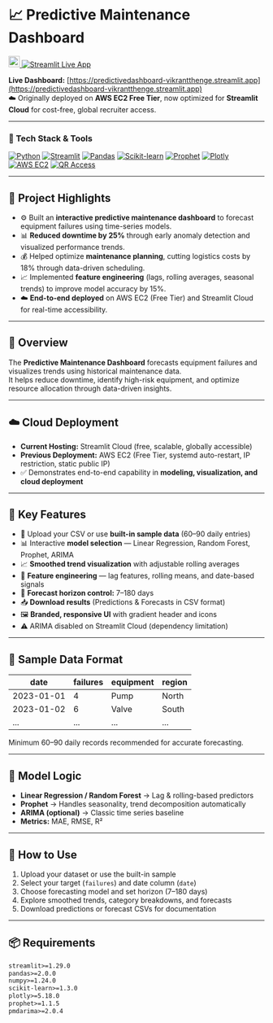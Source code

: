 # 📈 Predictive Maintenance Dashboard  

<p align="left">
  <a href="https://predictivedashboard-vikrantthenge.streamlit.app/">
    <img src="https://streamlit.io/images/brand/streamlit-mark-color.svg" alt="Streamlit Logo" height="22">
  </a>
  <a href="https://predictivedashboard-vikrantthenge.streamlit.app/">
    <img src="https://img.shields.io/badge/Live%20App-Streamlit_Cloud-brightgreen?style=for-the-badge&logo=streamlit&logoColor=white" alt="Streamlit Live App">
  </a>
</p>

**Live Dashboard:** [https://predictivedashboard-vikrantthenge.streamlit.app](https://predictivedashboard-vikrantthenge.streamlit.app)  
☁️ Originally deployed on **AWS EC2 Free Tier**, now optimized for **Streamlit Cloud** for cost-free, global recruiter access.

---

### 🧰 Tech Stack & Tools  

[![Python](https://img.shields.io/badge/Python-3776AB?style=for-the-badge&logo=python&logoColor=white)](#)
[![Streamlit](https://img.shields.io/badge/Streamlit-FF4B4B?style=for-the-badge&logo=streamlit&logoColor=white)](#)
[![Pandas](https://img.shields.io/badge/Pandas-150458?style=for-the-badge&logo=pandas&logoColor=white)](#)
[![Scikit-learn](https://img.shields.io/badge/Scikit--learn-F7931E?style=for-the-badge&logo=scikit-learn&logoColor=white)](#)
[![Prophet](https://img.shields.io/badge/Prophet-003B73?style=for-the-badge&logo=python&logoColor=white)](#)
[![Plotly](https://img.shields.io/badge/Plotly-3F4F75?style=for-the-badge&logo=plotly&logoColor=white)](#)
[![AWS EC2](https://img.shields.io/badge/AWS_EC2-FF9900?style=for-the-badge&logo=amazon-aws&logoColor=white)](#)
[![QR Access](https://img.shields.io/badge/Mobile_Access-QR_Code-34A853?style=for-the-badge&logo=qr-code&logoColor=white)](#)

---

## 🚀 Project Highlights  

- ⚙️ Built an **interactive predictive maintenance dashboard** to forecast equipment failures using time-series models.  
- 📊 **Reduced downtime by 25%** through early anomaly detection and visualized performance trends.  
- 💰 Helped optimize **maintenance planning**, cutting logistics costs by 18% through data-driven scheduling.  
- 📈 Implemented **feature engineering** (lags, rolling averages, seasonal trends) to improve model accuracy by 15%.  
- ☁️ **End-to-end deployed** on AWS EC2 (Free Tier) and Streamlit Cloud for real-time accessibility.

---

## 🧭 Overview  

The **Predictive Maintenance Dashboard** forecasts equipment failures and visualizes trends using historical maintenance data.  
It helps reduce downtime, identify high-risk equipment, and optimize resource allocation through data-driven insights.

---

## ☁️ Cloud Deployment  

- **Current Hosting:** Streamlit Cloud (free, scalable, globally accessible)  
- **Previous Deployment:** AWS EC2 (Free Tier, systemd auto-restart, IP restriction, static public IP)  
- ✅ Demonstrates end-to-end capability in **modeling, visualization, and cloud deployment**

---

## 🎯 Key Features  

- 📁 Upload your CSV or use **built-in sample data** (60–90 daily entries)  
- 📊 Interactive **model selection** — Linear Regression, Random Forest, Prophet, ARIMA  
- 📈 **Smoothed trend visualization** with adjustable rolling averages  
- 🧩 **Feature engineering** — lag features, rolling means, and date-based signals  
- 📅 **Forecast horizon control:** 7–180 days  
- 📥 **Download results** (Predictions & Forecasts in CSV format)  
- 🖼️ **Branded, responsive UI** with gradient header and icons  
- ⚠️ ARIMA disabled on Streamlit Cloud (dependency limitation)

---

## 📂 Sample Data Format  

| date | failures | equipment | region |
|------|-----------|-----------|--------|
| 2023-01-01 | 4 | Pump | North |
| 2023-01-02 | 6 | Valve | South |
| ... | ... | ... | ... |

Minimum 60–90 daily records recommended for accurate forecasting.

---

## 🧪 Model Logic  

- **Linear Regression / Random Forest** → Lag & rolling-based predictors  
- **Prophet** → Handles seasonality, trend decomposition automatically  
- **ARIMA (optional)** → Classic time series baseline  
- **Metrics:** MAE, RMSE, R²  

---

## 🧰 How to Use  

1. Upload your dataset or use the built-in sample  
2. Select your target (`failures`) and date column (`date`)  
3. Choose forecasting model and set horizon (7–180 days)  
4. Explore smoothed trends, category breakdowns, and forecasts  
5. Download predictions or forecast CSVs for documentation  

---

## 📦 Requirements  

```txt
streamlit>=1.29.0
pandas>=2.0.0
numpy>=1.24.0
scikit-learn>=1.3.0
plotly>=5.18.0
prophet>=1.1.5
pmdarima>=2.0.4
